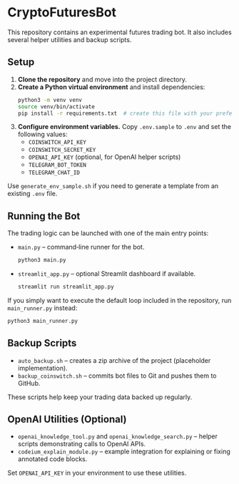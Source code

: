 # CryptoFuturesBot

This repository contains an experimental futures trading bot. It also includes several helper utilities and backup scripts.

## Setup

1. **Clone the repository** and move into the project directory.
2. **Create a Python virtual environment** and install dependencies:
   ```bash
   python3 -m venv venv
   source venv/bin/activate
   pip install -r requirements.txt  # create this file with your preferred packages
   ```
3. **Configure environment variables.** Copy `.env.sample` to `.env` and set the following values:
   - `COINSWITCH_API_KEY`
   - `COINSWITCH_SECRET_KEY`
   - `OPENAI_API_KEY` (optional, for OpenAI helper scripts)
   - `TELEGRAM_BOT_TOKEN`
   - `TELEGRAM_CHAT_ID`

Use `generate_env_sample.sh` if you need to generate a template from an existing `.env` file.

## Running the Bot

The trading logic can be launched with one of the main entry points:

- `main.py` – command‑line runner for the bot.
  ```bash
  python3 main.py
  ```
- `streamlit_app.py` – optional Streamlit dashboard if available.
  ```bash
  streamlit run streamlit_app.py
  ```

If you simply want to execute the default loop included in the repository, run `main_runner.py` instead:
```bash
python3 main_runner.py
```

## Backup Scripts

- `auto_backup.sh` – creates a zip archive of the project (placeholder implementation).
- `backup_coinswitch.sh` – commits bot files to Git and pushes them to GitHub.

These scripts help keep your trading data backed up regularly.

## OpenAI Utilities (Optional)

- `openai_knowledge_tool.py` and `openai_knowledge_search.py` – helper scripts demonstrating calls to OpenAI APIs.
- `codeium_explain_module.py` – example integration for explaining or fixing annotated code blocks.

Set `OPENAI_API_KEY` in your environment to use these utilities.

